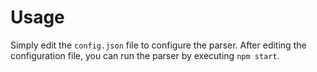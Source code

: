 # Usage

Simply edit the `config.json` file to configure the parser.
After editing the configuration file, you can run the parser by executing `npm start`.
